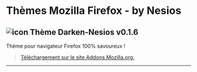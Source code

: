 # Thèmes Mozilla Firefox - by Nesios

## ![icon](/Darken-Nesios/icons/icon32.png) Thème Darken-Nesios v0.1.6

Thème pour navigateur Firefox 100% savoureux !

> [Téléchargement  sur le site Addons.Mozilla.org.](https://addons.mozilla.org/fr/firefox/addon/tastycube/)

---
